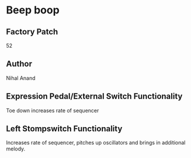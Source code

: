 



# Beep boop

## Factory Patch


52  

## Author


Nihal Anand  

## Expression Pedal/External Switch Functionality


Toe down increases rate of sequencer  

## Left Stompswitch Functionality


Increases rate of sequencer, pitches up oscillators and brings in additional melody.